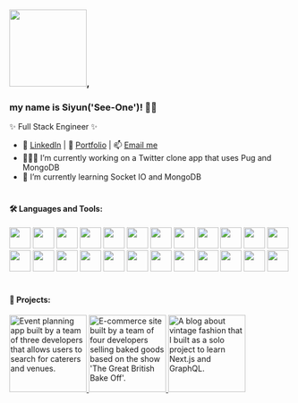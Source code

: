 ### <img width=138px src='https://images.squarespace-cdn.com/content/v1/6365ca34d9d2676907679da3/50c822ba-6dc5-4dc1-a3d4-bbca0a3a4c32/hello-world.gif' />, 
### my name is Siyun('See-One')! 👋🏼

✨ Full Stack Engineer ✨

- 🔗 [LinkedIn](https://linkedin.com/in/siyunfeng/) | 🌻 [Portfolio](https://siyunfeng.vercel.app/) | 📫 [Email me](mailto:siyunf21@gmail.com)
- 👩🏻‍💻 I’m currently working on a Twitter clone app that uses Pug and MongoDB
- 🌱 I’m currently learning Socket IO and MongoDB

#

<html>
  <h4>🛠️ Languages and Tools: </h4>
  <div>
    <img width=38px src="https://cdn.jsdelivr.net/gh/devicons/devicon/icons/nodejs/nodejs-original.svg" />
    <img width=38px src="https://cdn.jsdelivr.net/gh/devicons/devicon/icons/javascript/javascript-original.svg" />
    <img width=38px src="https://cdn.jsdelivr.net/gh/devicons/devicon/icons/typescript/typescript-original.svg" />
    <img width=38px src="https://cdn.jsdelivr.net/gh/devicons/devicon/icons/react/react-original.svg" />
    <img width=38px src="https://cdn.jsdelivr.net/gh/devicons/devicon/icons/redux/redux-original.svg" />
    <img width=38px src="https://camo.githubusercontent.com/b781e4e3cb62aea137020cdcffd9bcebc1a28ad24131af05515c3cb4dfc20fe5/68747470733a2f2f69322e77702e636f6d2f7777772e6d656d656e746f746563682e696e2f6173736574732f696d616765732f69636f6e732f657870726573732e706e67" />
    <img width=38px src="https://cdn.jsdelivr.net/gh/devicons/devicon/icons/mongodb/mongodb-original.svg" />
    <img width=38px src="https://cdn.jsdelivr.net/gh/devicons/devicon/icons/html5/html5-original.svg" />
    <img width=38px src="https://cdn.jsdelivr.net/gh/devicons/devicon/icons/css3/css3-original.svg" />
    <img width=38px src="https://www.drupal.org/files/project-images/nextjs-icon-dark-background.png" />
    <img width=38px src="https://cdn.jsdelivr.net/gh/devicons/devicon/icons/jquery/jquery-original.svg" />
    <img width=38px src="https://cdn.jsdelivr.net/gh/devicons/devicon/icons/postgresql/postgresql-original.svg" />
    <img width=38px src="https://cdn.jsdelivr.net/gh/devicons/devicon/icons/sequelize/sequelize-original.svg" />
    <img width=38px src="https://cdn.jsdelivr.net/gh/devicons/devicon/icons/graphql/graphql-plain.svg" />
    <img width=38px src="https://socket.io/images/logo.svg" />
    <img width=38px src="https://cdn.jsdelivr.net/gh/devicons/devicon/icons/webpack/webpack-original.svg" />
    <img width=38px src="https://cdn.jsdelivr.net/gh/devicons/devicon/icons/bootstrap/bootstrap-original.svg" />
    <img width=38px src="https://cdn.jsdelivr.net/gh/devicons/devicon/icons/materialui/materialui-original.svg" />
    <img width=38px src="https://cdn.jsdelivr.net/gh/devicons/devicon/icons/tailwindcss/tailwindcss-plain.svg" />
    <img width=38px src="https://cdn.jsdelivr.net/gh/devicons/devicon/icons/sass/sass-original.svg" />
    <img width=38px src="https://cdn.jsdelivr.net/gh/devicons/devicon/icons/jasmine/jasmine-plain-wordmark.svg" />
    <img width=38px src="https://cdn.jsdelivr.net/gh/devicons/devicon/icons/mocha/mocha-plain.svg" />
    <img width=38px src="https://cdn.jsdelivr.net/gh/devicons/devicon/icons/git/git-original.svg" />
    <img width=38px src="https://ouch-cdn2.icons8.com/oeyaAzczXM6Q5AXA-fTKykG6FqokVjWJclAWTLLh95M/rs:fit:256:256/czM6Ly9pY29uczgu/b3VjaC1wcm9kLmFz/c2V0cy9wbmcvNDEw/LzY2ZThhYzc1LTJh/ZjAtNDk4MC1hNThl/LWMwOWY0NWIyM2Mz/NS5wbmc.png" />
  </div>
</html>

#

<html>
  <h4>📌 Projects: </h4>
  <div display=inline-flex>
      <a href='https://github.com/Team-Ada-Lovelace/Capstone-PartyPal'>  
        <img width=138px title='Event planning app built by a team of three developers that allows users to search for caterers and venues.' src='https://siyunfeng.vercel.app/static/media/logo-PartyPal.b5f3dd65e05c2353d653.png' />
      </a>
      <a href='https://github.com/siyunfeng/The-Grace-British-Bake-Off'>  
        <img width=138px title="E-commerce site built by a team of four developers selling baked goods based on the show 'The Great British Bake Off'." src='https://siyunfeng.vercel.app/static/media/logo-the-grace-british-bake-off.b522eb7a33e47c557520.png' />
      </a>
      <a href='https://github.com/siyunfeng/vintage_blog'>  
        <img width=138px title='A blog about vintage fashion that I built as a solo project to learn Next.js and GraphQL.' src='https://siyunfeng.vercel.app/static/media/logo-Vintager.cb7ab86bcad70c4a5c96.png' />
      </a>

  </div>
  
</html>
<!--
      <span>Event planning app built by a team of three developers that allows users to search for caterers and venues.</span>
      <span>E-commerce site built by a team of four developers selling baked goods based on the show 'The Great British Bake Off'.</span>
      <span>A blog about vintage fashion that I built as a solo project to learn Next.js and GraphQL.</span>
-->        
          
          
<!--
**
- 💬 Ask me about ...
- 📫 How to reach me: ...
- 😄 Pronouns: ...
- ⚡ Fun fact: ...
-->
